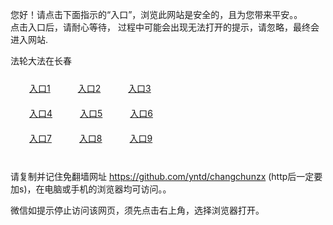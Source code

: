 您好！请点击下面指示的“入口”，浏览此网站是安全的，且为您带来平安。。 <br/>
点击入口后，请耐心等待， 过程中可能会出现无法打开的提示，请忽略，最终会进入网站. </br>

法轮大法在长春<br/>
<div style="padding:10px"><a style="margin:20px" target="_blank" href="https://d12wrfqpc4vsg0.cloudfront.net/2Qpsp?pcjzobdi" id="ccLink1" rel="nofollow">入口1</a> <a target="_blank" style="margin:20px" href="https://d1xc97xn41um6d.cloudfront.net/2Qpsp?qpysrvn" id="ccLink2" rel="nofollow">入口2</a> <a style="margin:20px" target="_blank" href="https://d3m6mb2bvkdecg.cloudfront.net/2Qpsp?takxlh" id="ccLink3" rel="nofollow">入口3</a></div>

<div style="padding:10px" ><a style="margin:20px" target="_blank" href="https://d12wrfqpc4vsg0.cloudfront.net/2Qpsp?pcjzobdi" id="ccLink4" rel="nofollow">入口4</a> <a style="margin:20px" href="https://d1xc97xn41um6d.cloudfront.net/2Qpsp?qpysrvn" target="_blank" id="ccLink5" rel="nofollow">入口5</a> <a style="margin:20px" href="https://d3m6mb2bvkdecg.cloudfront.net/2Qpsp?takxlh" target="_blank" id="ccLink6" rel="nofollow">入口6</a></div>

<div style="padding:10px"><a style="margin:20px" target="_blank" href="https://d12wrfqpc4vsg0.cloudfront.net/2Qpsp?pcjzobdi" id="ccLink7" rel="nofollow">入口7</a> <a style="margin:20px" href="https://d1xc97xn41um6d.cloudfront.net/2Qpsp?qpysrvn" target="_blank" id="ccLink8" rel="nofollow">入口8</a> <a style="margin:20px" target="_blank" href="https://d3m6mb2bvkdecg.cloudfront.net/2Qpsp?takxlh" id="ccLink9" rel="nofollow">入口9</a></div>

<br/>



请复制并记住免翻墙网址 https://github.com/yntd/changchunzx (http后一定要加s)，在电脑或手机的浏览器均可访问。。<br/>

微信如提示停止访问该网页，须先点击右上角，选择浏览器打开。
